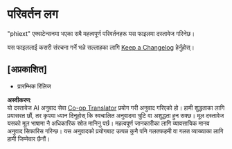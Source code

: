 <!--
CO_OP_TRANSLATOR_METADATA:
{
  "original_hash": "bd0afcb627d5754038537758315cbad7",
  "translation_date": "2025-07-16T17:24:42+00:00",
  "source_file": "code/09.UpdateSamples/Aug/vscode/phiext/CHANGELOG.md",
  "language_code": "ne"
}
-->
# परिवर्तन लग

"phiext" एक्सटेन्सनमा भएका सबै महत्वपूर्ण परिवर्तनहरू यस फाइलमा दस्तावेज गरिनेछ।

यस फाइललाई कसरी संरचना गर्ने भन्ने सल्लाहका लागि [Keep a Changelog](http://keepachangelog.com/) हेर्नुहोस्।

## [अप्रकाशित]

- प्रारम्भिक रिलिज

**अस्वीकरण**:  
यो दस्तावेज AI अनुवाद सेवा [Co-op Translator](https://github.com/Azure/co-op-translator) प्रयोग गरी अनुवाद गरिएको हो। हामी शुद्धताका लागि प्रयासरत छौं, तर कृपया ध्यान दिनुहोस् कि स्वचालित अनुवादमा त्रुटि वा अशुद्धता हुन सक्छ। मूल दस्तावेज यसको मूल भाषामा नै अधिकारिक स्रोत मानिनु पर्छ। महत्वपूर्ण जानकारीका लागि व्यावसायिक मानव अनुवाद सिफारिस गरिन्छ। यस अनुवादको प्रयोगबाट उत्पन्न कुनै पनि गलतफहमी वा गलत व्याख्याका लागि हामी जिम्मेवार छैनौं।